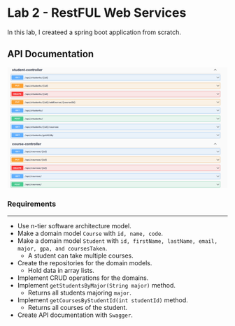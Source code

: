 # Lab 2 - RestFUL Web Services

In this lab, I createed a spring boot application from scratch.


## API Documentation
![Swagger](./swagger.png)

###  Requirements
---
* Use n-tier software architecture model.
* Make a domain model `Course` with  `id, name, code`.
* Make a domain model `Student` with `id, firstName, lastName, email, major, gpa, and coursesTaken`.
    * A student can take multiple courses.
* Create the repositories for the domain models. 
	* Hold data in array lists.
* Implement CRUD operations for the domains.
 * Implement `getStudentsByMajor(String major)` method.
   * Returns all students majoring `major`.
 * Implement `getCoursesByStudentId(int studentId)` method.
   * Returns all courses of the student.
* Create API documentation with `Swagger`.

